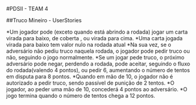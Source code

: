 #PDSII - TEAM 4

##Truco Mineiro - UserStories

*Um jogador pode (exceto quando está abrindo a rodada) jogar um carta virada para baixo, de coberta , ou virada para cima.
*Uma carta jogada virada para baixo tem valor nulo na rodada atual
*Na sua vez, se o adversário não pediu truco naquela rodada, o jogador pode pedir truco ou não, seguindo o jogo normalmente. 
*Se um jogar pede truco, o próximo adversário pode negar, perdendo a rodada, pode aceitar, seguindo o fluxo do rodada(valendo 4 pontos), ou pedir 6, aumentando o número de tentos em disputa para 8 pontos.
*Quando em mão de 10, o jogador não é autorizado a pedir truco, sendo passível de punição de 2 tentos.
*O jogador, ao peder uma mão de 10, concederá 4 pontos ao adversário.
*O jogo termina quando o número de tentos chega a 12 pontos.